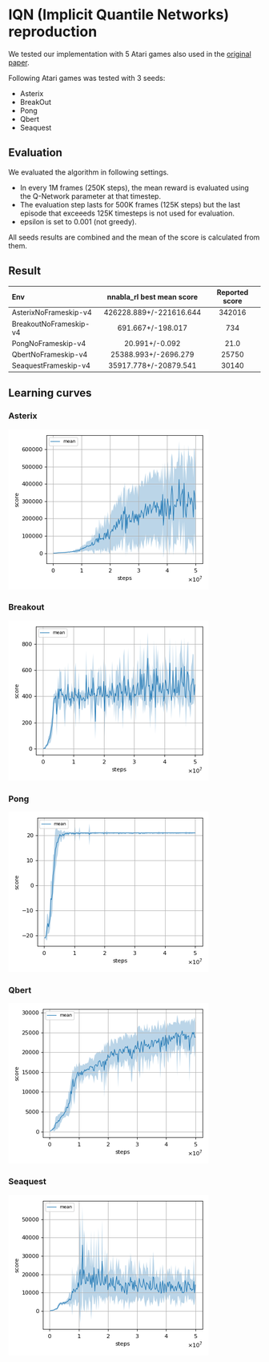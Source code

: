 # IQN (Implicit Quantile Networks) reproduction

We tested our implementation with 5 Atari games also used in the [original paper](https://arxiv.org/pdf/1806.06923.pdf).  

Following Atari games was tested with 3 seeds:

- Asterix
- BreakOut
- Pong
- Qbert
- Seaquest

## Evaluation

We evaluated the algorithm in following settings.

* In every 1M frames (250K steps), the mean reward is evaluated using the Q-Network parameter at that timestep. 
* The evaluation step lasts for 500K frames (125K steps) but the last episode that exceeeds 125K timesteps is not used for evaluation.
* epsilon is set to 0.001 (not greedy).

All seeds results are combined and the mean of the score is calculated from them.

## Result

|Env|nnabla_rl best mean score|Reported score|
|:---|:---:|:---:|
|AsterixNoFrameskip-v4|426228.889+/-221616.644|342016|
|BreakoutNoFrameskip-v4|691.667+/-198.017|734|
|PongNoFrameskip-v4|20.991+/-0.092|21.0|
|QbertNoFrameskip-v4|25388.993+/-2696.279|25750|
|SeaquestFrameskip-v4|35917.778+/-20879.541|30140|

## Learning curves

### Asterix

![Asterix Result](./reproduction_results/AsterixNoFrameskip-v4_results/result.png)

### Breakout

![Breakout Result](./reproduction_results/BreakoutNoFrameskip-v4_results/result.png)

### Pong

![Pong Result](./reproduction_results/PongNoFrameskip-v4_results/result.png)

### Qbert

![Qbert Result](./reproduction_results/QbertNoFrameskip-v4_results/result.png)

### Seaquest

![Seaquest Result](./reproduction_results/SeaquestNoFrameskip-v4_results/result.png)

